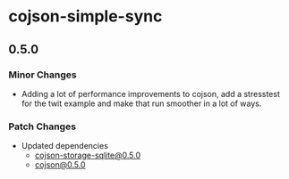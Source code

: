 # cojson-simple-sync

## 0.5.0

### Minor Changes

- Adding a lot of performance improvements to cojson, add a stresstest for the twit example and make that run smoother in a lot of ways.

### Patch Changes

- Updated dependencies
  - cojson-storage-sqlite@0.5.0
  - cojson@0.5.0
